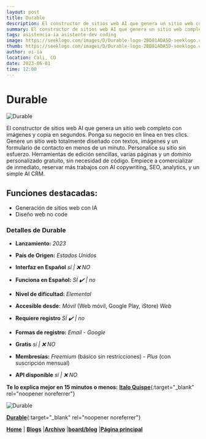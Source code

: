 ```yaml
---
layout: post
title: Durable
description: El constructor de sitios web AI que genera un sitio web completo con imágenes y copia en segundos. Ponga su negocio en línea en tres clics.
summary: El constructor de sitios web AI que genera un sitio web completo con imágenes y copia en segundos. Ponga su negocio en línea en tres clics. Genere un sitio web totalmente diseñado con textos, imágenes y un formulario de contacto en menos de un minuto.
tags: asistencia-ia asistente-dev coding
image: https://seeklogo.com/images/D/Durable-logo-2BD81ADA5D-seeklogo.com.png
thumb: https://seeklogo.com/images/D/Durable-logo-2BD81ADA5D-seeklogo.com.png
author: oi-ia
location: Cali, CO
date: 2023-06-01
time: 12:00
---
```


# Durable

![Durable](https://seeklogo.com/images/D/Durable-logo-2BD81ADA5D-seeklogo.com.png)

El constructor de sitios web AI que genera un sitio web completo con imágenes y copia en segundos. Ponga su negocio en línea en tres clics. Genere un sitio web totalmente diseñado con textos, imágenes y un formulario de contacto en menos de un minuto. Personalice su sitio sin esfuerzo. Herramientas de edición sencillas, varias páginas y un dominio personalizado gratuito, sin necesidad de código. Empiece a comercializar de inmediato, reservar más trabajos con AI copywriting, SEO, analytics, y un simple AI CRM.

## Funciones destacadas:

- Generación de sitios web con IA
- Diseño web no code

### Detalles de Durable

- **Lanzamiento:**
  _2023_

- **País de Origen:**
  _Estados Unidos_

- **Interfaz en Español**
  _sí | ❌ NO_

- **Funciona en Español:**
  _SÍ ✔️ | no_

- **Nivel de dificultad:**
  _Elemental_

- **Accesible desde:**
  _Móvil_ (Web móvil, Google Play, iStore)
  _Web_

- **Requiere registro**
  _SÍ ✔️ | no_

- **Formas de registro:**
  _Email_ - _Google_

- **Gratis**
  _sí | ❌ NO_

- **Membresías:**
  _Freemium_ (básico sin restricciones) - _Plus_ (con suscripción mensual)

- **API disponible**
  _sí | ❌ NO_

**Te lo explica mejor en 15 minutos o menos:**
[**Italo Quispe**](https://www.youtube.com/watch?v=1QU6iKeSot0){:target="\_blank" rel="noopener noreferrer"}

![Durable](https://seeklogo.com/images/D/Durable-logo-2BD81ADA5D-seeklogo.com.png)

[**Durable**](https://es.durable.co/){:target="\_blank" rel="noopener noreferrer"}

[**Home**](https://lucfreelance.github.io/board/) | [**Blogs**](https://oportunidadesilimitadas.com/blogs/_site/index.html) |[**Archivo**](https://lucfreelance.github.io/board/archive/) |[**board/blog**](https://lucfreelance.github.io/board/blog/) |[**Página principal**](https://oportunidadesilimitadas.com)
